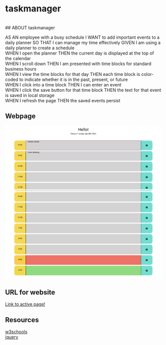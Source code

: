# taskmanager
<br>
## ABOUT taskmanager
<br>

<p>AS AN employee with a busy schedule
 I WANT to add important events to a daily planner SO THAT I can manage my time effectively GIVEN I am using a daily planner to create a schedule 
<br>WHEN I open the planner THEN the current day is displayed at the top of the calendar 
<br>WHEN I scroll down THEN I am presented with time blocks for standard business hours 
<br>WHEN I view the time blocks for that day THEN each time block is color-coded to indicate whether it is in the past, present, or future
<br>WHEN I click into a time block THEN I can enter an event 
<br>WHEN I click the save button for that time block THEN the text for that event is saved in local storage <br>WHEN I refresh the page THEN the saved events persist</p>



## Webpage

![](./assets/Screen%20Shot%202022-09-20%20at%204.10.41%20PM.png)
![](./assets/Screen%20Shot%202022-09-20%20at%204.10.56%20PM.png)



## URL for website

[Link to active page!](https://shelbybridwell.github.io/taskmanager/)

## Resources
[w3schools](https://www.w3schools.com/)<br>
[jquery](https://jquery.com/)<br>



